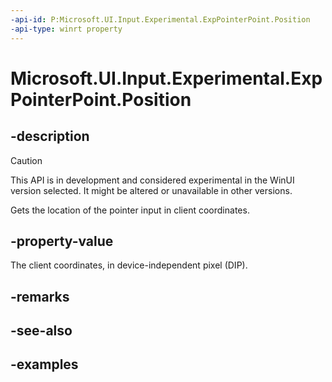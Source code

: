 ```yaml
---
-api-id: P:Microsoft.UI.Input.Experimental.ExpPointerPoint.Position
-api-type: winrt property
---
```


# Microsoft.UI.Input.Experimental.ExpPointerPoint.Position

<!--
public Windows.Foundation.Point Position { get; }
-->

## -description

> [!CAUTION]
> This API is in development and considered experimental in the WinUI version selected. It might be altered or unavailable in other versions.

Gets the location of the pointer input in client coordinates.

## -property-value

The client coordinates, in device-independent pixel (DIP).

## -remarks

## -see-also

## -examples
